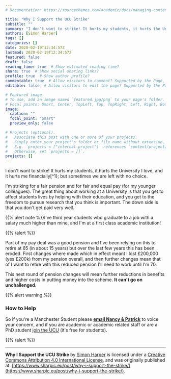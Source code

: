 ```yaml
---
# Documentation: https://sourcethemes.com/academic/docs/managing-content/

title: "Why I Support the UCU Strike"
subtitle: ""
summary: "I don’t want to strike! It hurts my students, it hurts the University I love, and it hurts me financially; but sometimes we are left with no choice."
authors: [Simon Harper]
tags: []
categories: []
date: 2020-02-19T12:34:57Z
lastmod: 2020-02-19T12:34:57Z
featured: false
draft: false
reading_time: true  # Show estimated reading time?
share: true  # Show social sharing links?
profile: true  # Show author profile?
commentable: true  # Allow visitors to comment? Supported by the Page, Post, and Docs content types.
editable: false  # Allow visitors to edit the page? Supported by the Page, Post, and Docs content types.

# Featured image
# To use, add an image named `featured.jpg/png` to your page's folder.
# Focal points: Smart, Center, TopLeft, Top, TopRight, Left, Right, BottomLeft, Bottom, BottomRight.
image:
  caption: ""
  focal_point: "Smart"
  preview_only: false

# Projects (optional).
#   Associate this post with one or more of your projects.
#   Simply enter your project's folder or file name without extension.
#   E.g. `projects = ["internal-project"]` references `content/project/deep-learning/index.md`.
#   Otherwise, set `projects = []`.
projects: []
---
```


I don't want to strike! It hurts my students, it hurts the University I love, and it hurts me financially[^1}; but sometimes we are left with no choice. 

[^1]: My pay is deducted for every day I'm on Strike.

I'm striking for a fair pension and for fair and equal pay (for my younger colleagues). The great thing about working at a University is that you get to affect students lives by helping with their education, and you get to the freedom to pursue research that you think is important.  The down side is that you don't get paid very well. 

{{% alert note %}}I've third year students who graduate to a job with a salary much higher than mine, and I'm at a first class academic institution!

{{% /alert %}}

Part of my pay deal was a good pension and I've been relying on this to retire at 65 (in about 15 years) but over the last few years this has been eroded. First changes where made which in effect meant I lost £200,000 (yes £200k) from my pension overall, and then further changes mean that of I want to retire with this reduced pension I'll need to work until I'm 70.

This next round of pension changes will mean further reductions in benefits and higher costs in putting money into the scheme. **It can't go on unchallenged.** 

{{% alert warning %}}

### How to Help

So if you're a Manchester Student please **[email Nancy & Patrick](mailto:president@manchester.ac.uk,patrick.hackett-REGISTRAR@manchester.ac.uk?BCC=campaigns@ucu.org.uk&Subject=Support%20for%20the%20Pension%20and%204%20fights%20strikes&body=I%20am%20a%20current%20student%20at%20the%20University%20of%20Manchester.%0A%0AI%20am%20writing%20in%20support%20of%20the%20academic%20and%20professional%20staff%20who%20are%20striking%20for%20their%20pensions%2C%20pay%2C%20equality%2C%20casualisation%2C%20and%20workload.%20Things%20have%20gotten%20to%20a%20dire%20state%20for%20employees%20of%20the%20university%20which%20are%20the%20heart%20of%20the%20value%20of%20any%20universities.%0A%0ASincerely%2C%0A)** to voice your concern, and if you are academic or academic related staff or are a PhD student [join the UCU](https://www.ucu.org.uk/) (it's free for students).

{{% /alert %}}

---

<span xmlns:dct="http://purl.org/dc/terms/" href="http://purl.org/dc/dcmitype/Text" property="dct:title" rel="dct:type">**Why I Support the UCU Strike**</span> by <a xmlns:cc="http://creativecommons.org/ns#" href="https://www.sharpic.eu/post/towards_a_parallel_co2_currency/" property="cc:attributionName" rel="cc:attributionURL">Simon Harper</a> is licensed under a <a rel="license" href="http://creativecommons.org/licenses/by/4.0/">Creative Commons Attribution 4.0 International License</a>, and was originally published at: [https://www.sharpic.eu/post/why-i-support-the-strike/](https://www.sharpic.eu/post/why-i-support-the-strike/).

